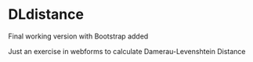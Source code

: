  # DLdistance
Final working version with Bootstrap added

Just an exercise in webforms to calculate Damerau-Levenshtein Distance
